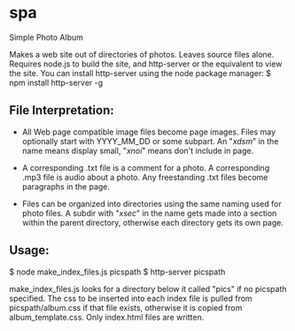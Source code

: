 # spa
Simple Photo Album

Makes a web site out of directories of photos.  Leaves source files alone.
Requires node.js to build the site, and http-server or the equivalent to
view the site.  You can install http-server using the node package manager:
$ npm install http-server -g

File Interpretation:
-------------------

  - All Web page compatible image files become page images.  Files may
    optionally start with YYYY_MM_DD or some subpart. An "_xdsm_" in the
    name means display small, "_xnoi_" means don't include in page.

  - A corresponding .txt file is a comment for a photo.  A corresponding
    .mp3 file is audio about a photo.  Any freestanding .txt files become
    paragraphs in the page.

  - Files can be organized into directories using the same naming used for
    photo files.  A subdir with "_xsec_" in the name gets made into a
    section within the parent directory, otherwise each directory gets its
    own page.

Usage:
-----

$ node make_index_files.js picspath
$ http-server picspath

make_index_files.js looks for a directory below it called "pics" if no
picspath specified.  The css to be inserted into each index file is pulled
from picspath/album.css if that file exists, otherwise it is copied from
album_template.css.  Only index.html files are written.

